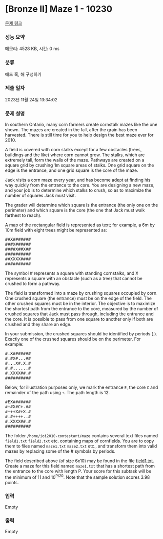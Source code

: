 # [Bronze II] Maze 1 - 10230 

[문제 링크](https://www.acmicpc.net/problem/10230) 

### 성능 요약

메모리: 4528 KB, 시간: 0 ms

### 분류

애드 혹, 해 구성하기

### 제출 일자

2023년 11월 24일 13:34:02

### 문제 설명

<p>In southern Ontario, many corn farmers create cornstalk mazes like the one shown. The mazes are created in the fall, after the grain has been harvested. There is still time for you to help design the best maze ever for 2010.</p>

<p>A field is covered with corn stalks except for a few obstacles (trees, buildings and the like) where corn cannot grow. The stalks, which are extremely tall, form the walls of the maze. Pathways are created on a square grid by crushing 1m square areas of stalks. One grid square on the edge is the entrance, and one grid square is the core of the maze.</p>

<p>Jack visits a corn maze every year, and has become adept at finding his way quickly from the entrance to the core. You are designing a new maze, and your job is to determine which stalks to crush, so as to maximize the number of squares Jack must visit.</p>

<p>The grader will determine which square is the entrance (the only one on the perimeter) and which square is the core (the one that Jack must walk farthest to reach).</p>

<p>A map of the rectangular field is represented as text; for example, a 6m by 10m field with eight trees might be represented as:</p>

<pre>##X#######
###X######
####X##X##
##########
##XXXX####
##########
</pre>

<p>The symbol # represents a square with standing cornstalks, and X represents a square with an obstacle (such as a tree) that cannot be crushed to form a pathway.</p>

<p>The field is transformed into a maze by crushing squares occupied by corn. One crushed square (the entrance) must be on the edge of the field. The other crushed squares must be in the interior. The objective is to maximize the shortest path from the entrance to the core, measured by the number of crushed squares that Jack must pass through, including the entrance and the core. It is possible to pass from one square to another only if both are crushed and they share an edge.</p>

<p>In your submission, the crushed squares should be identified by periods (.). Exactly one of the crushed squares should be on the perimeter. For example:</p>

<pre>#.X#######
#.#X#...##
#...X#.X.#
#.#......#
#.XXXX##.#
##########
</pre>

<p>Below, for illustration purposes only, we mark the entrance <code>E</code>, the core <code>C</code> and remainder of the path using <code>+</code>. The path length is 12.</p>

<pre>#EX#######
#+#X#C+.##
#+++X#+X.#
#.#++++..#
#.XXXX##.#
##########
</pre>

<p>The folder <code>/home/ioi2010-contestant/maze</code> contains several text files named <code>field1.txt</code> <code>field2.txt</code> etc. containing maps of cornfields. You are to copy them to files named <code>maze1.txt</code> <code>maze2.txt</code> etc., and transform them into valid mazes by replacing some of the # symbols by periods.</p>

<p>The field described above (of size 6x10) may be found in the file <a href="https://upload.acmicpc.net/39ff6bb2-db69-4352-a567-da480ee15e5e/">field1.txt</a>. Create a maze for this field named <code>maze1.txt</code> that has a shortest path from the entrance to the core with length P. Your score for this subtask will be the minimum of 11 and 10<sup>P/20</sup>. Note that the sample solution scores 3.98 points.</p>

### 입력 

 Empty

### 출력 

 Empty

